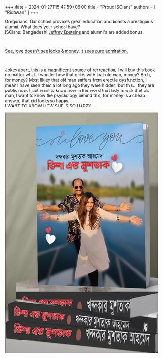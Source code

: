 +++ 
date = 2024-01-27T15:47:59+06:00
title = "Proud ISCians"
authors = [ "Ridhwan" ]
+++

Gregorians: Our school provides great education and boasts a prestigious alumni.
What does your school have?\
ISCians: Bangladeshi [Jeffrey Epsteins](https://fb.watch/pQyIpcgxhV/) and alumni's are added bonus.

<br>

[See, love doesn't see looks & money, it sees pure admiration.](https://fb.watch/pQyIpcgxhV/)

<br>

Jokes apart, this is a magnificent source of recreaction, I will buy this book no matter what. I wonder how that girl is with that old man, money? Bruh, for money? Most likley that old man suffers from erectile dysfunction, I mean I have seen them a lot long ago they were hidden, but this... they are public now. I just want to know how in the world that lady is with that old man, I want to know the psychology behind this, for money is a cheap answer, that girl looks so happy...\
I WANT TO KNOW HOW SHE IS SO HAPPY...

![cake](/images/isc.png)
